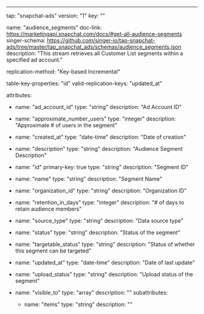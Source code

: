 ---
tap: "snapchat-ads"
version: "1"
key: ""

name: "audience_segments"
doc-link: https://marketingapi.snapchat.com/docs/#get-all-audience-segments
singer-schema: https://github.com/singer-io/tap-snapchat-ads/tree/master/tap_snapchat_ads/schemas/audience_segments.json
description: "This stream retrieves all Customer List segments within a specified ad account."

replication-method: "Key-based Incremental"

table-key-properties: "id"
valid-replication-keys: "updated_at"

attributes:
  - name: "ad_account_id"
    type: "string"
    description: "Ad Account ID"

  - name: "approximate_number_users"
    type: "integer"
    description: "Approximate # of users in the segment"

  - name: "created_at"
    type: "date-time"
    description: "Date of creation"

  - name: "description"
    type: "string"
    description: "Audience Segment Description"

  - name: "id"
    primary-key: true
    type: "string"
    description: "Segment ID"

  - name: "name"
    type: "string"
    description: "Segment Name"

  - name: "organization_id"
    type: "string"
    description: "Organization ID"

  - name: "retention_in_days"
    type: "integer"
    description: "# of days to retain audience members"

  - name: "source_type"
    type: "string"
    description: "Data source type"

  - name: "status"
    type: "string"
    description: "Status of the segment"

  - name: "targetable_status"
    type: "string"
    description: "Status of whether this segment can be targeted"

  - name: "updated_at"
    type: "date-time"
    description: "Date of last update"

  - name: "upload_status"
    type: "string"
    description: "Upload status of the segment"

  - name: "visible_to"
    type: "array"
    description: ""
    subattributes:
    - name: "items"
      type: "string"
      description: ""



